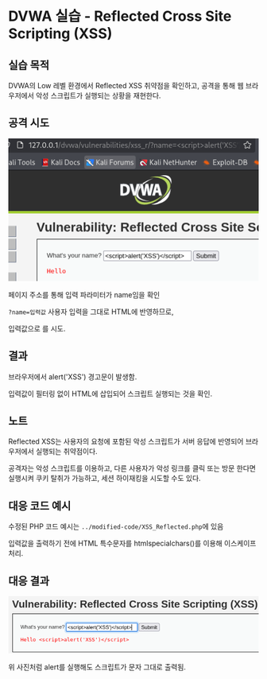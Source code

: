 # DVWA 실습 - Reflected Cross Site Scripting (XSS)

## 실습 목적
DVWA의 Low 레벨 환경에서 Reflected XSS 취약점을 확인하고, 공격을 통해 웹 브라우저에서 악성 스크립트가 실행되는 상황을 재현한다.

## 공격 시도
![XSS 공격 시도 화면](../screenshots/XSS_Reflected_Before_Attack.png)

페이지 주소를 통해 입력 파라미터가 name임을 확인

`?name=입력값` 사용자 입력을 그대로 HTML에 반영하므로,

입력값으로 <script>alert('XSS')</script>를 시도.

## 결과
브라우저에서 alert('XSS') 경고문이 발생함.

입력값이 필터링 없이 HTML에 삽입되어 스크립트 실행되는 것을 확인.

## 노트
Reflected XSS는 사용자의 요청에 포함된 악성 스크립트가 서버 응답에 반영되어 브라우저에서 실행되는 취약점이다.

공격자는 악성 스크립트를 이용하고, 다른 사용자가 악성 링크를 클릭 또는 방문 한다면 실행시켜 쿠키 탈취가 가능하고, 세션 하이재킹을 시도할 수도 있다.


## 대응 코드 예시
수정된 PHP 코드 예시는 `../modified-code/XSS_Reflected.php`에 있음

입력값을 출력하기 전에 HTML 특수문자를 htmlspecialchars()를 이용해 이스케이프 처리.

## 대응 결과
![XSS 차단 결과 화면](../screenshots/XSS_Reflected_Blocked.png)

위 사진처럼 alert를 실행해도 스크립트가 문자 그대로 출력됨.
